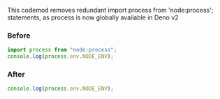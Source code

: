 This codemod removes redundant import process from 'node:process'; statements,
as process is now globally available in Deno v2

### Before

```ts
import process from "node:process";
console.log(process.env.NODE_ENV);
```

### After

```ts
console.log(process.env.NODE_ENV);
```
